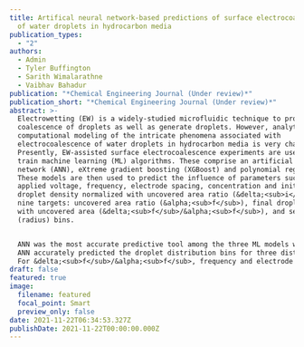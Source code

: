 ```yaml
---
title: Artifical neural network-based predictions of surface electrocoalescence
  of water droplets in hydrocarbon media
publication_types:
  - "2"
authors:
  - Admin
  - Tyler Buffington
  - Sarith Wimalarathne
  - Vaibhav Bahadur
publication: "*Chemical Engineering Journal (Under review)*"
publication_short: "*Chemical Engineering Journal (Under review)*"
abstract: >-
  Electrowetting (EW) is a widely-studied microfluidic technique to promote
  coalescence of droplets as well as generate droplets. However, analytical or
  computational modeling of the intricate phenomena associated with
  electrocoalescence of water droplets in hydrocarbon media is very challenging.
  Presently, EW-assisted surface electrocoalescence experiments are used to
  train machine learning (ML) algorithms. These comprise an artificial neural
  network (ANN), eXtreme gradient boosting (XGBoost) and polynomial regression.
  These models are then used to predict the influence of parameters such as
  applied voltage, frequency, electrode spacing, concentration and initial
  droplet density normalized with uncovered area ratio (&delta;<sub>i</sub>/&alpha;<sub>i</sub>), to predict
  nine targets: uncovered area ratio (&alpha;<sub>f</sub>), final droplet density normalized
  with uncovered area (&delta;<sub>f</sub>/&alpha;<sub>f</sub>), and seven droplet density distribution
  (radius) bins. 


  ANN was the most accurate predictive tool among the three ML models with R2 of 0.89. 
  ANN accurately predicted the droplet distribution bins for three distinct cases of good electrocoalescence, poor electrocoalescence and satellite droplet ejection (droplet generation). SHAP (Shapley Additive exPlanations) dependence plots were used to quantify the parametric influence of various parameters on each output. 
  For &delta;<sub>f</sub>/&alpha;<sub>f</sub>, frequency and electrode spacing were the most and least influential, respectively. Interestingly, the feature influence on droplet density distributions was observed to reverse (magnitude and direction) with droplet radius. The key novelty of this study is the coupling of data from a multifunctional microfluidic device in an ANN model to accurately predict complex stochastic droplet-related phenomena (coalescence, generation). As such, the framework developed here can be utilized for other data-rich droplet-based microfluidic systems.
draft: false
featured: true
image:
  filename: featured
  focal_point: Smart
  preview_only: false
date: 2021-11-22T06:34:53.327Z
publishDate: 2021-11-22T00:00:00.000Z
---
```


